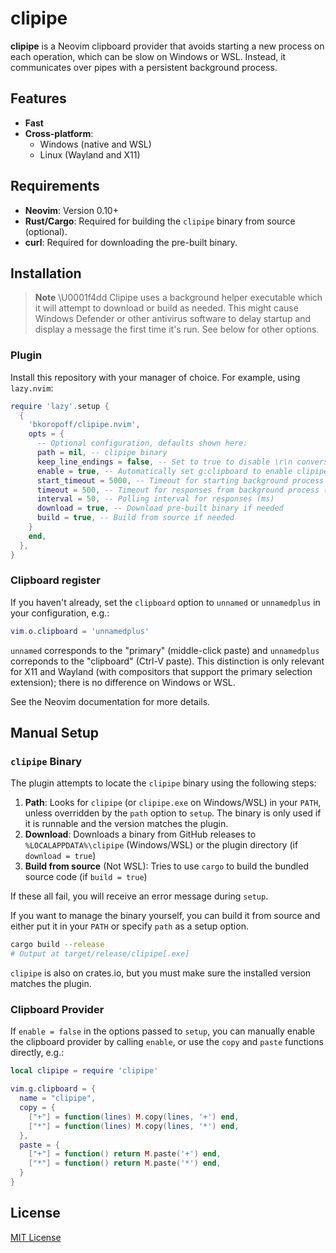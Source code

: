 # clipipe

**clipipe** is a Neovim clipboard provider that avoids starting a new process
on each operation, which can be slow on Windows or WSL.  Instead, it
communicates over pipes with a persistent background process.

## Features

- **Fast**
- **Cross-platform**:
    * Windows (native and WSL)
    * Linux (Wayland and X11)

## Requirements

- **Neovim**: Version 0.10+
- **Rust/Cargo**: Required for building the `clipipe` binary from source
  (optional).
- **curl**: Required for downloading the pre-built binary.

## Installation

> **Note** \U0001f4dd
> Clipipe uses a background helper executable which it will attempt to download
or build as needed.  This might cause Windows Defender or other antivirus
software to delay startup and display a message the first time it's run.  See
below for other options.

### Plugin

Install this repository with your manager of choice.  For example, using
`lazy.nvim`:

```lua
require 'lazy'.setup {
  {
    'bkoropoff/clipipe.nvim',
    opts = {
      -- Optional configuration, defaults shown here:
      path = nil, -- clipipe binary
      keep_line_endings = false, -- Set to true to disable \r\n conversion on Windows
      enable = true, -- Automatically set g:clipboard to enable clipipe
      start_timeout = 5000, -- Timeout for starting background process (ms)
      timeout = 500, -- Timeout for responses from background process (ms)
      interval = 50, -- Polling interval for responses (ms)
      download = true, -- Download pre-built binary if needed
      build = true, -- Build from source if needed
    }
    end,
  },
}
```

### Clipboard register

If you haven't already, set the `clipboard` option to `unnamed` or
`unnamedplus` in your configuration, e.g.:

```lua
vim.o.clipboard = 'unnamedplus'
```

`unnamed` corresponds to the "primary" (middle-click paste) and `unnamedplus`
correponds to the "clipboard" (Ctrl-V paste).  This distinction is only
relevant for X11 and Wayland (with compositors that support the primary
selection extension); there is no difference on Windows or WSL.

See the Neovim documentation for more details.

## Manual Setup

### `clipipe` Binary

The plugin attempts to locate the `clipipe` binary using the following steps:
1. **Path**: Looks for `clipipe` (or `clipipe.exe` on Windows/WSL) in your
   `PATH`, unless overridden by the `path` option to `setup`.  The binary is
   only used if it is runnable and the version matches the plugin.
2. **Download**: Downloads a binary from GitHub releases to
   `%LOCALAPPDATA%\clipipe` (Windows/WSL) or the plugin directory (if `download
   = true`)
3. **Build from source** (Not WSL): Tries to use `cargo` to build the bundled
   source code (if `build = true`)

If these all fail, you will receive an error message during `setup`.

If you want to manage the binary yourself, you can build it from source and
either put it in your `PATH` or specify `path` as a setup option.

```bash
cargo build --release
# Output at target/release/clipipe[.exe]
```

`clipipe` is also on crates.io, but you must make sure the installed version
matches the plugin.

### Clipboard Provider

If `enable = false` in the options passed to `setup`, you can manually enable
the clipboard provider by calling `enable`, or use the `copy` and `paste`
functions directly, e.g.:

```lua
local clipipe = require 'clipipe'

vim.g.clipboard = {
  name = "clipipe",
  copy = {
    ["+"] = function(lines) M.copy(lines, '+') end,
    ["*"] = function(lines) M.copy(lines, '*') end,
  },
  paste = {
    ["+"] = function() return M.paste('+') end,
    ["*"] = function() return M.paste('*') end,
  }
}
```

## License

[MIT License](LICENSE)
